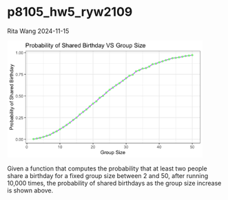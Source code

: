 p8105_hw5_ryw2109
================
Rita Wang
2024-11-15

<img src="p8105_hw5_ryw2109_files/figure-gfm/q1_a-1.png" width="90%" />

Given a function that computes the probability that at least two people
share a birthday for a fixed group size between 2 and 50, after running
10,000 times, the probability of shared birthdays as the group size
increase is shown above.
